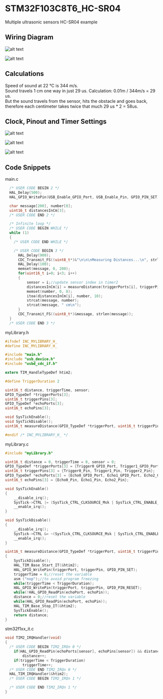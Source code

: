 # STM32F103C8T6_HC-SR04
 Multiple ultrasonic sensors HC-SR04 example
 
 
## Wiring Diagram
![alt text](https://github.com/viktorvano/STM32F103C8T6_HC-SR04/blob/main/documentation%20files/wiring%20diagram.png?raw=true)  
  
![alt text](https://raw.githubusercontent.com/viktorvano/STM32-Bootloader/master/images/STM32F103C8T6_Bottom.jpg?raw=true)  
  
  
## Calculations
  
Speed of sound at 22 °C is 344 m/s.  
Sound travels 1 cm one way in just 29 us. Calculation: 0.01m / 344m/s = 29 us.  
But the sound travels from the sensor, hits the obstacle and goes back, therefore each centimeter takes twice that much 29 us * 2 = 58us.  
  
  
## Clock, Pinout and Timer Settings
  
![alt text](https://github.com/viktorvano/STM32F103C8T6_HC-SR04/blob/main/documentation%20files/pinout.png?raw=true)  
  
![alt text](https://github.com/viktorvano/STM32F103C8T6_HC-SR04/blob/main/documentation%20files/clock%20settings.png?raw=true)  
  
![alt text](https://github.com/viktorvano/STM32F103C8T6_HC-SR04/blob/main/documentation%20files/timer2.png?raw=true)  
  
  
## Code Snippets
  
main.c  
```C
  /* USER CODE BEGIN 2 */
  HAL_Delay(500);
  HAL_GPIO_WritePin(USB_Enable_GPIO_Port, USB_Enable_Pin, GPIO_PIN_SET);

  char message[200], number[8];
  uint16_t distancesInCm[3];
  /* USER CODE END 2 */

  /* Infinite loop */
  /* USER CODE BEGIN WHILE */
  while (1)
  {
    /* USER CODE END WHILE */

    /* USER CODE BEGIN 3 */
	  HAL_Delay(900);
	  CDC_Transmit_FS((uint8_t*)&"\n\n\nMeasuring Distances...\n", strlen("\n\n\nMeasuring Distances...\n"));
	  HAL_Delay(100);
	  memset(message, 0, 200);
	  for(uint16_t i=0; i<3; i++)
	  {
		  sensor = i;//update sensor index in timer2
		  distancesInCm[i] = measureDistance(triggerPorts[i], triggerPins[i], echoPorts[i], echoPins[i]);
		  memset(number, 0, 8);
		  itoa(distancesInCm[i], number, 10);
		  strcat(message, number);
		  strcat(message, " cm\n");
	  }
	  CDC_Transmit_FS((uint8_t*)&message, strlen(message));
  }
  /* USER CODE END 3 */
```
  
myLibrary.h  
```C
#ifndef INC_MYLIBRARY_H_
#define INC_MYLIBRARY_H_

#include "main.h"
#include "usb_device.h"
#include "usbd_cdc_if.h"

extern TIM_HandleTypeDef htim2;

#define TriggerDuration 2

uint16_t distance, triggerTime, sensor;
GPIO_TypeDef *triggerPorts[3];
uint16_t triggerPins[3];
GPIO_TypeDef *echoPorts[3];
uint16_t echoPins[3];

void SysTickEnable();
void SysTickDisable();
uint16_t measureDistance(GPIO_TypeDef *triggerPort, uint16_t triggerPin, GPIO_TypeDef *echoPort, uint16_t echoPin);

#endif /* INC_MYLIBRARY_H_ */
```
  
myLibrary.c  
```C
#include "myLibrary.h"

uint16_t distance = 0, triggerTime = 0, sensor = 0;
GPIO_TypeDef *triggerPorts[3] = {Trigger0_GPIO_Port, Trigger1_GPIO_Port, Trigger2_GPIO_Port};
uint16_t triggerPins[3] = {Trigger0_Pin, Trigger1_Pin, Trigger2_Pin};
GPIO_TypeDef *echoPorts[3] = {Echo0_GPIO_Port, Echo1_GPIO_Port, Echo2_GPIO_Port};
uint16_t echoPins[3] = {Echo0_Pin, Echo1_Pin, Echo2_Pin};

void SysTickEnable()
{
	__disable_irq();
	SysTick->CTRL |= (SysTick_CTRL_CLKSOURCE_Msk | SysTick_CTRL_ENABLE_Msk);
	__enable_irq();
}

void SysTickDisable()
{
	__disable_irq();
	SysTick->CTRL &= ~(SysTick_CTRL_CLKSOURCE_Msk | SysTick_CTRL_ENABLE_Msk);
	__enable_irq();
}

uint16_t measureDistance(GPIO_TypeDef *triggerPort, uint16_t triggerPin, GPIO_TypeDef *echoPort, uint16_t echoPin)
{
	SysTickDisable();
	HAL_TIM_Base_Start_IT(&htim2);
	HAL_GPIO_WritePin(triggerPort, triggerPin, GPIO_PIN_SET);
	triggerTime = 0;//reset the variable
	asm ("nop");//to avoid program freezing
	while(triggerTime < TriggerDuration);
	HAL_GPIO_WritePin(triggerPort, triggerPin, GPIO_PIN_RESET);
	while(!HAL_GPIO_ReadPin(echoPort, echoPin));
	distance = 0;//reset the variable
	while(HAL_GPIO_ReadPin(echoPort, echoPin));
	HAL_TIM_Base_Stop_IT(&htim2);
	SysTickEnable();
	return distance;
}
```
  
stm32f1xx_it.c  
```C
void TIM2_IRQHandler(void)
{
  /* USER CODE BEGIN TIM2_IRQn 0 */
	if(HAL_GPIO_ReadPin(echoPorts[sensor], echoPins[sensor]) && distance < 500)
		distance++;
	if(triggerTime < TriggerDuration)
		triggerTime++;
  /* USER CODE END TIM2_IRQn 0 */
  HAL_TIM_IRQHandler(&htim2);
  /* USER CODE BEGIN TIM2_IRQn 1 */

  /* USER CODE END TIM2_IRQn 1 */
}
```
